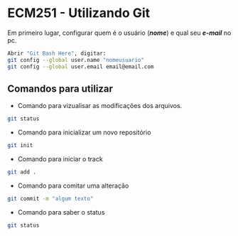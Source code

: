 # ECM251 - Utilizando Git

Em primeiro lugar, configurar quem é o usuário (***nome***) e qual seu ***e-mail*** no pc.
```bash
Abrir "Git Bash Here", digitar:
git config --global user.name "nomeusuario"
git config --global user.email email@email.com
```

## Comandos para utilizar

- Comando para vizualisar as modificações dos arquivos.
```bash
git status 
```

- Comando para inicializar um novo repositório
```bash
git init
```

- Comando para iniciar o track
```bash
git add .
```

- Comando para comitar uma alteração
```bash
git commit -m "algum texto"
```

- Comando para saber o status  
```bash
git status
```


